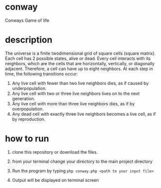 # conway
Conways Game of life

# description
The universe is a finite twodimensional
grid of square cells (square matrix). Each cell has 2
possible states, alive or dead. Every cell interacts with its neighbors, which are the cells that are
horizontally, vertically, or diagonally adjacent. Therefore, a cell can have up to eight neighbors.
At each step in time, the following transitions occur:
1. Any live cell with fewer than two live neighbors dies, as if caused by underpopulation.
2. Any live cell with two or three live neighbors lives on to the next generation.
3. Any live cell with more than three live neighbors dies, as if by overpopulation.
4. Any dead cell with exactly three live neighbors becomes a live cell, as if by reproduction.

# how to run

1. clone this repository or download the files. 

2. from your terminal change your directory to the main project directory

3. Run the program by typing `php conway.php <path to your input file>` 

4. Output will be displayed on terminal screen


